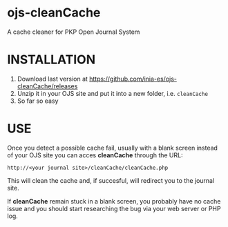 ojs-cleanCache
==============

A cache cleaner for PKP Open Journal System

INSTALLATION
============

1. Download last version at https://github.com/inia-es/ojs-cleanCache/releases 
1. Unzip it in your OJS site and put it into a new folder, i.e. `cleanCache`
1. So far so easy

USE
===
Once you detect a possible cache fail, usually with a blank screen instead of your OJS site you can acces **cleanCache** through the URL:
```
http://<your journal site>/cleanCache/cleanCache.php
```

This will clean the cache and, if succesful, will redirect you to the journal site.

If **cleanCache** remain stuck in a blank screen, you probably have no cache issue and you should start researching the bug via your web server or PHP log.
